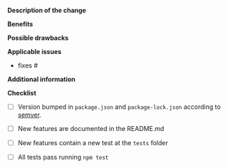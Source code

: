 <!--
 Before you open the request please review the following guidelines and tips to help it be more easily integrated:

 - Describe the scope of your change - i.e. what the change does.
 - Describe any known limitations with your change.
 - Please run any tests or examples that can exercise your modified code.

 -->

**Description of the change**

<!-- Describe the scope of your change - i.e. what the change does. -->

**Benefits**

<!-- What benefits will be realized by the code change? -->

**Possible drawbacks**

<!-- Describe any known limitations with your change -->

**Applicable issues**

<!-- Enter any applicable Issues here (You can reference an issue using #) -->
  - fixes #

**Additional information**

<!-- If there's anything else that's important and relevant to your pull
request, mention that information here.-->

**Checklist**
<!-- [Place an '[X]' (no spaces) in all applicable fields. Please remove unrelated fields.] -->
- [ ] Version bumped in `package.json` and `package-lock.json` according to [semver](http://semver.org/).
- [ ] New features are documented in the README.md
- [ ] New features contain a new test at the `tests` folder
- [ ] All tests pass running `npm test`

